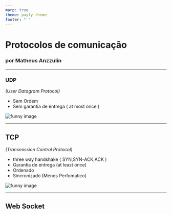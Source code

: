 ```yaml
---
marp: true
theme: payfy-theme
footer: " "
---
```

<!-- _class: lead -->
# Protocolos de comunicação
### por Matheus Anzzulin
---
### UDP
<!-- _class: image-left -->
  *(User Datagram Protocol)*

  - Sem Ordem
  - Sem garantia de entrega ( at most once )

![funny image](https://thumbs.gfycat.com/VibrantEmbellishedJaeger-max-1mb.gif)

---
<!-- _class: image-right -->
## TCP
  *(Transmission Control Protocol)*

  - three way handshake ( SYN,SYN-ACK,ACK )
  - Garantia de entrega (at least once)
  - Ordenado
  - Sincronizado (Menos Perfomatico)

![funny image](https://i.pinimg.com/originals/e6/a3/6f/e6a36fb5d48537cc2fd97faa909e13e8.gif)

---
## Web Socket
